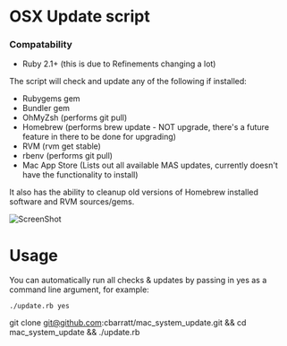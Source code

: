 # OSX Update script

### Compatability

* Ruby 2.1+ (this is due to Refinements changing a lot)

The script will check and update any of the following if installed:

* Rubygems gem
* Bundler gem
* OhMyZsh (performs git pull)
* Homebrew (performs brew update - NOT upgrade, there's a future feature in there to be done for upgrading)
* RVM (rvm get stable)
* rbenv (performs git pull)
* Mac App Store (Lists out all available MAS updates, currently doesn't have the functionality to install)

It also has the ability to cleanup old versions of Homebrew installed software and RVM sources/gems.

![ScreenShot](http://files.bolser.co.uk/files/Screen%20Shot%202014-10-23%20at%2016.40.25.png)

# Usage

You can automatically run all checks & updates by passing in yes as a command line argument, for example:

```./update.rb yes```

git clone git@github.com:cbarratt/mac_system_update.git && cd mac_system_update && ./update.rb

